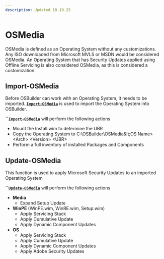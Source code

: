 ```yaml
---
description: Updated 18.10.25
---
```


# OSMedia

OSMedia is defined as an Operating System without any customizations.  Any ISO downloaded from Microsoft MVLS or MSDN would be considered OSMedia.  An Operating System that has Security Updates applied using Offline Servicing is also considered OSMedia, as this is considered a customization.

## Import-OSMedia

Before OSBuilder can work with an Operating System, it needs to be imported.  [**`Import-OSMedia`**](import-osmedia/) is used to import the Operating System into OSBuilder.

**\`\`**[**`Import-OSMedia`**](import-osmedia/) will perform the following actions

* Mount the Install.wim to determine the UBR
* Copy the Operating System to C:\OSBuilder\OSMedia\&lt;OS Name&gt; &lt;Arch&gt; &lt;Version&gt; &lt;UBR&gt;
* Perform a full inventory of installed Packages and Components

## Update-OSMedia

This function is used to apply Microsoft Security Updates to an imported Operating System

**\`\`**[**`Update-OSMedia`**](update-osmedia/) will perform the following actions

* **Media**
  * Expand Setup Update
* **WinPE** \(WinPE.wim, WinRE.wim, Setup.wim\)
  * Apply Servicing Stack
  * Apply Cumulative Update
  * Apply Dynamic Component Updates
* **OS**
  * Apply Servicing Stack
  * Apply Cumulative Update
  * Apply Dynamic Component Updates
  * Apply Adobe Security Updates



